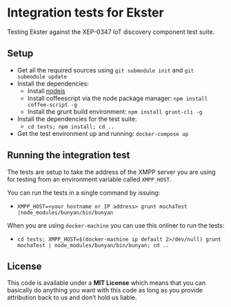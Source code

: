 # Integration tests for Ekster

Testing Ekster against the XEP-0347 IoT discovery component test suite.

## Setup

* Get all the required sources using `git submodule init` and `git submodule update`
* Install the dependencies:
    * Install [nodejs](http://nodejs.org)
    * Install coffeescript via the node package manager: `npm install coffee-script -g`
    * Install the grunt build environment: `npm install grunt-cli -g`
* Install the dependencies for the test suite:
    - `cd tests; npm install; cd ..`
* Get the test environment up and running: `docker-compose up`

## Running the integration test

The tests are setup to take the address of the XMPP server you are using for testing from an environment variable called `XMPP_HOST`.

You can run the tests in a single command by issuing:

* `XMPP_HOST=<your hostname or IP address> grunt mochaTest |node_modules/bunyan/bin/bunyan`

When you are using `docker-machine` you can use this onliner to run the tests:

* `cd tests; XMPP_HOST=$(docker-machine ip default 2>/dev/null) grunt mochaTest | node_modules/bunyan/bin/bunyan; cd ..`

## License

This code is available under a **MIT License** which means that you can basically do anything you want with this code as long as you provide attribution back to us and don’t hold us liable.

